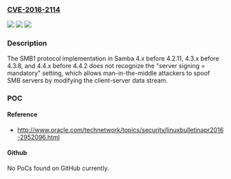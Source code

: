 ### [CVE-2016-2114](https://cve.mitre.org/cgi-bin/cvename.cgi?name=CVE-2016-2114)
![](https://img.shields.io/static/v1?label=Product&message=n%2Fa&color=blue)
![](https://img.shields.io/static/v1?label=Version&message=n%2Fa&color=blue)
![](https://img.shields.io/static/v1?label=Vulnerability&message=n%2Fa&color=brighgreen)

### Description

The SMB1 protocol implementation in Samba 4.x before 4.2.11, 4.3.x before 4.3.8, and 4.4.x before 4.4.2 does not recognize the "server signing = mandatory" setting, which allows man-in-the-middle attackers to spoof SMB servers by modifying the client-server data stream.

### POC

#### Reference
- http://www.oracle.com/technetwork/topics/security/linuxbulletinapr2016-2952096.html

#### Github
No PoCs found on GitHub currently.

